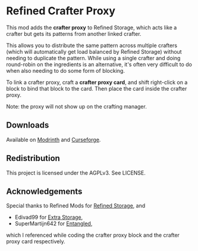 # Refined Crafter Proxy

This mod adds the **crafter proxy** to Refined Storage,
which acts like a crafter but gets its patterns from another linked crafter.

This allows you to distribute the same pattern across multiple crafters
(which will automatically get load balanced by Refined Storage)
without needing to duplicate the pattern.
While using a single crafter and doing round-robin on the ingredients is an alternative,
it's often very difficult to do when also needing to do some form of blocking.

To link a crafter proxy, craft a **crafter proxy card**,
and shift right-click on a block to bind that block to the card.
Then place the card inside the crafter proxy.

Note: the proxy will not show up on the crafting manager.

## Downloads

Available on [Modrinth](https://modrinth.com/mod/refinedcrafterproxy)
and [Curseforge](https://www.curseforge.com/minecraft/mc-mods/refined-crafter-proxy).

## Redistribution

This project is licensed under the AGPLv3. See LICENSE.

## Acknowledgements

Special thanks to Refined Mods for [Refined Storage](https://refinedmods.com/refined-storage/), and

- Edivad99 for [Extra Storage](https://github.com/Edivad99/ExtraStorage/),
- SuperMartijn642 for [Entangled](https://github.com/SuperMartijn642/Entangled),

which I referenced while coding the crafter proxy block and the crafter proxy card respectively. 
